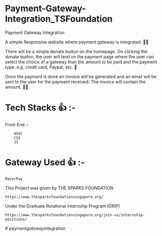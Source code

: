 # Payment-Gateway-Integration_TSFoundation
Payment Gateway Integration


A simple Responsive website where payment gateway is integrated. 💯💯

There will be a simple donate button on the homepage. On clicking the donate button,
the user will land on the payment page where the user can select the choice of a gateway 
than the amount to be paid and the payment type, e.g. credit card, Paypal, etc. 💯

Once the payment is done an invoice will be generated and an email will be sent to the user
for the payment received. The invoice will contain the amount. 🎱🎱



<!----------------------------------------------->
<!----------------------------------------------->

# Tech Stacks 👍 :- 
  
  Front End :-
        
        Html
        CSS
        JS

<!----------------------------------------------->
<!----------------------------------------------->

# Gateway Used 👍 :- 

    RazorPay
    
    


This Project was given by THE SPARKS FOUNDATION 

    https://www.thesparksfoundationsingapore.org/

Under the Graduate Rotational Internship Program (GRIP)

    https://www.thesparksfoundationsingapore.org/join-us/internship-positions/



 
#   p a y m e n t _ g a t e w a y _ i n t e g r a t i o n  
 